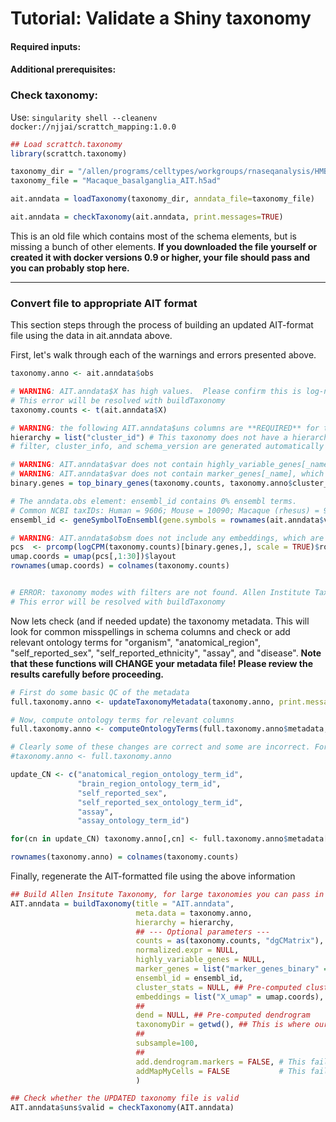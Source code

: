 # Tutorial: Validate a Shiny taxonomy 

#### Required inputs:

#### Additional prerequisites:

### Check taxonomy:

Use: `singularity shell --cleanenv docker://njjai/scrattch_mapping:1.0.0`

```R
## Load scrattch.taxonomy
library(scrattch.taxonomy)

taxonomy_dir = "/allen/programs/celltypes/workgroups/rnaseqanalysis/HMBA/Aim1_Atlases/Macaque/BasalGanglia/AIT"
taxonomy_file = "Macaque_basalganglia_AIT.h5ad"

ait.anndata = loadTaxonomy(taxonomy_dir, anndata_file=taxonomy_file)

ait.anndata = checkTaxonomy(ait.anndata, print.messages=TRUE)
```

This is an old file which contains most of the schema elements, but is missing a bunch of other elements.  **If you downloaded the file yourself or created it with docker versions 0.9 or higher, your file should pass and you can probably stop here.**

---

### Convert file to appropriate AIT format

This section steps through the process of building an updated AIT-format file using the data in ait.anndata above. 

First, let's walk through each of the warnings and errors presented above.

```R
taxonomy.anno <- ait.anndata$obs

# WARNING: AIT.anndata$X has high values.  Please confirm this is log-normalized.
# This error will be resolved with buildTaxonomy
taxonomy.counts <- t(ait.anndata$X)

# WARNING: the following AIT.anndata$uns columns are **REQUIRED** for the schema: hierarchy, filter, cluster_info, schema_version.
hierarchy = list("cluster_id") # This taxonomy does not have a hierarchy yet, but we can still put in level 1.
# filter, cluster_info, and schema_version are generated automatically

# WARNING: AIT.anndata$var does not contain highly_variable_genes[_name], which is recommended for generating UMAPs and dendrograms.
# WARNING: AIT.anndata$var does not contain marker_genes[_name], which is recommended for generating UMAPs and dendrograms.
binary.genes = top_binary_genes(taxonomy.counts, taxonomy.anno$cluster_id, 1000)

# The anndata.obs element: ensembl_id contains 0% ensembl terms.
# Common NCBI taxIDs: Human = 9606; Mouse = 10090; Macaque (rhesus) = 9544; Marmoset = 9483
ensembl_id <- geneSymbolToEnsembl(gene.symbols = rownames(ait.anndata$var), ncbi.taxid = 9606)

# WARNING: AIT.anndata$obsm does not include any embeddings, which are required for some downstream functions.
pcs  <- prcomp(logCPM(taxonomy.counts)[binary.genes,], scale = TRUE)$rotation
umap.coords = umap(pcs[,1:30])$layout
rownames(umap.coords) = colnames(taxonomy.counts)


# ERROR: taxonomy modes with filters are not found. Allen Institute Taxonomy requires at least a standard mode with all cells included which should have been created with `buildTaxonomy`.  Likely this h5ad is an earlier version of Allen Institute Taxonomy (AIT) format and should be remade.
# This error will be resolved with buildTaxonomy
```

Now lets check (and if needed update) the taxonomy metadata. This will look for common misspellings in schema columns and check or add relevant ontology terms for "organism", "anatomical_region", "self_reported_sex", "self_reported_ethnicity", "assay", and "disease". **Note that these functions will CHANGE your metadata file! Please review the results carefully before proceeding.**

```R
# First do some basic QC of the metadata
full.taxonomy.anno <- updateTaxonomyMetadata(taxonomy.anno, print.messages=TRUE)

# Now, compute ontology terms for relevant columns
full.taxonomy.anno <- computeOntologyTerms(full.taxonomy.anno$metadata, print.messages=TRUE)

# Clearly some of these changes are correct and some are incorrect. For now, we will incorporate the subset of columns that look correct.
#taxonomy.anno <- full.taxonomy.anno

update_CN <- c("anatomical_region_ontology_term_id", 
               "brain_region_ontology_term_id", 
               "self_reported_sex",
               "self_reported_sex_ontology_term_id", 
               "assay",
               "assay_ontology_term_id")

for(cn in update_CN) taxonomy.anno[,cn] <- full.taxonomy.anno$metadata[,cn]

rownames(taxonomy.anno) = colnames(taxonomy.counts)
```

Finally, regenerate the AIT-formatted file using the above information

```R
## Build Allen Insitute Taxonomy, for large taxonomies you can pass in tpm and cluster_stats if pre-computed.
AIT.anndata = buildTaxonomy(title = "AIT.anndata",
                            meta.data = taxonomy.anno,
                            hierarchy = hierarchy,
                            ## --- Optional parameters ---
                            counts = as(taxonomy.counts, "dgCMatrix"),
                            normalized.expr = NULL,
                            highly_variable_genes = NULL,
                            marker_genes = list("marker_genes_binary" = binary.genes),
                            ensembl_id = ensembl_id,
                            cluster_stats = NULL, ## Pre-computed cluster stats
                            embeddings = list("X_umap" = umap.coords),
                            ##
                            dend = NULL, ## Pre-computed dendrogram
                            taxonomyDir = getwd(), ## This is where our taxonomy will be created
                            ##
                            subsample=100,
                            ##
                            add.dendrogram.markers = FALSE, # This fails for some reason on this taxonomy, but normally this is set to TRUE
                            addMapMyCells = FALSE           # This fails for some reason on this taxonomy, but normally this is set to TRUE
                            )

## Check whether the UPDATED taxonomy file is valid
AIT.anndata$uns$valid = checkTaxonomy(AIT.anndata)
```